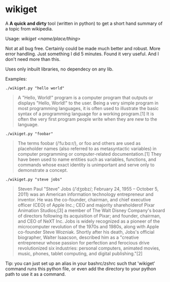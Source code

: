 # wikiget
A **A quick and dirty** tool (written in python) to get a short hand summary of a topic from wikipedia.

Usage: *wikiget <name/place/thing>*

Not at all bug free. Certainly could be made much better and robust. More error handling.
Just something I did 5 minutes. Found it very useful. And I don't need more than this.

Uses only inbuilt libraries, no dependecy on any lib.

Examples:


`./wikiget.py "hello world"`
> A "Hello, World!" program is a computer program that outputs or displays "Hello, World!" to the user. Being a very simple program in most programming languages, it is often used to illustrate the basic syntax of a programming language for a working program.[1] It is often the very first program people write when they are new to the language.

`./wikiget.py "foobar"`
> The terms foobar (/ˈfuːbɑːr/), or foo and others are used as placeholder names (also referred to as metasyntactic variables) in computer programming or computer-related documentation.[1] They have been used to name entities such as variables, functions, and commands whose exact identity is unimportant and serve only to demonstrate a concept.

`./wikiget.py "steve jobs"`
> Steven Paul "Steve" Jobs (/ˈdʒɒbz/; February 24, 1955&#160;– October 5, 2011) was an American information technology entrepreneur and inventor. He was the co-founder, chairman, and chief executive officer (CEO) of Apple Inc.; CEO and majority shareholderof Pixar Animation Studios;[3] a member of The Walt Disney Company's board of directors following its acquisition of Pixar; and founder, chairman, and CEO of NeXT Inc. Jobs is widely recognized as a pioneer of the microcomputer revolution of the 1970s and 1980s, along with Apple co-founder Steve Wozniak. Shortly after his death, Jobs's official biographer, Walter Isaacson, described him as a "creative entrepreneur whose passion for perfection and ferocious drive revolutionized six industries: personal computers, animated movies, music, phones, tablet computing, and digital publishing."[2]

Tip: you can just set up an alias in your bashrc/zshrc such that 'wikiget' command runs this python file, or even add the directory to your python path to use it as a command.
